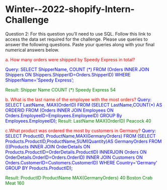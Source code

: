 # Winter--2022-shopify-Intern-Challenge



Question 2: For this question you’ll need to use SQL. Follow this link to access the data set required for the challenge. Please use queries to answer the following questions. Paste your queries along with your final numerical answers below.

<span style="color: red;">a. How many orders were shipped by Speedy Express in total?</span>

 <span style="color: blue;">Query: SELECT ShipperName, COUNT (*)
        FROM (Orders
        INNER JOIN Shippers ON Shippers.ShipperID=Orders.ShipperID)
        WHERE ShipperName='Speedy Express’;</span>

<span style="color: Green;">Result:
Shipper Name 	    COUNT (*)
Speedy Express	    54</span> 

<span style="color: red;">b. What is the last name of the employee with the most orders?</span>
<span style="color: blue;">Query: SELECT LastName, MAX(OrderID)
       FROM (SELECT LastName,COUNT(*) AS ORDERID
       FROM (Orders
       INNER JOIN Employees ON Orders.EmployeeID=Employees.EmployeeID)
       GROUP By Employees.EmployeeID);</span> 
<span style="color: Green;">Result:
LastName	MAX(OrderID)
Peacock	  40</span>


<span style="color: red;">c.What product was ordered the most by customers in Germany?</span>
<span style="color: blue;">Query: SELECT ProductID, ProductName,MAX(GermanyOrders)
     FROM (SELECT Products.ProductID,ProductName,SUM(Quantity)AS  GermanyOrders
     FROM (((Products
     INNER JOIN OrderDetails ON Products.ProductID=OrderDetails.ProductID)
     INNERJOIN Orders ON OrderDetails.OrderID=Orders.OrderID)
     INNER JOIN Customers ON Orders.CustomerID=Customers.CustomerID)
     WHERE Country='Germany'
     GROUP BY Products.ProductID);</span> 

<span style="color: Green;">Result:
ProductID	ProductName	MAX(GermanyOrders)
40	Boston Crab Meat	160</span> 




